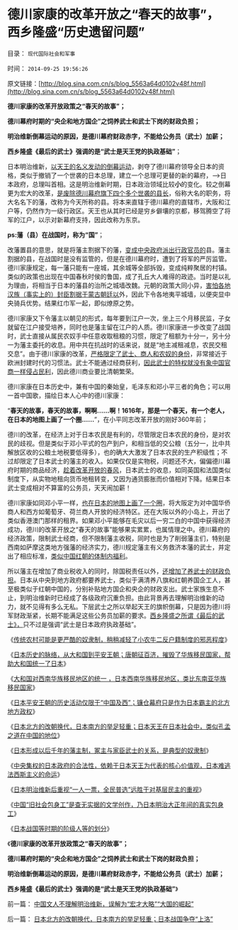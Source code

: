 # 德川家康的改革开放之“春天的故事”，西乡隆盛“历史遗留问题”

目录： `现代国际社会和军事` 

时间： `2014-09-25 19:56:26` 

原文链接：[http://blog.sina.com.cn/s/blog_5563a64d0102v48f.html](http://blog.sina.com.cn/s/blog_5563a64d0102v48f.html)

**德川家康的改革开放政策之“春天的故事”；**

**德川幕府时期的“央企和地方国企”之饲养武士和武士下岗的财政负担；**

**明治维新倒幕运动的原因，是德川幕府财政赤字，不能给公务员（武士）加薪；**

**西乡隆盛《最后的武士》强调的是“武士是天王党的执政基础”**；

日本明治维新，[以天王的名义发动的倒幕运动](../../../2014/9/19/日本北方的改朝换代，日本南方的举足轻重；日本战国争夺“上洛”.md)，剥夺了德川幕府领导全日本的资格，类似于撤销了一个世袭的日本总理，建立一个总理可更替的新的幕府，——>日本政府，总理叫首相。这是明治维新时期，日本政治领域比较**小**的变化。较之倒幕更为宏大的改革，[是废除德川幕府旗下四个多个世袭的县长](../../../2014/9/22/日本帝国“一人一票，全民普选”，及基层的民主建设.md)，俗称大名的职务，将大名名下的藩，改称为今天所称的县。将本来直辖于德川幕府的直辖市，大阪和江户等，仍然作为一级行政区。天王也从其时已经是穷乡僻壤的京都，移驾腾空了将军的江户，以示对新幕府支持，因此改称为东京。

**ps:藩（县）在战国时，称为“国”**；

改藩置县的意思，就是将藩主割据下的藩，[变成中央政府派出行政官员的](../../../2010/12/14/采邑和皇权，阿克顿勋爵和国民主权原理.md)县。藩主割据的县，在战国时是没有监管的，但是在德川幕府时，遭到了将军的严厉监管。德川家康规定，每一藩只能有一座城，其余城等全部拆毁，变成纯粹聚居的村镇。类似的政策也出现在中国春秋时侯的鲁国，成了孔丘大人难得的政迹。当时是以礼为理由，将相当于日本的藩县的治所之城墙改魏。元朝的政策大同小异，[害怕各地汉族（事实上的）封臣割据于蒙古朝廷以](../../../2010/5/15/中央集权社会危机时成为一盘散沙.md)外，因此下令各地夷平城墙，以便突显中央骑兵优势。结果红巾军一起，即似燎原之势。

德川家康又下令藩主以朝见的形式，每年要到江户一次，坐上三个月移民监，子女就留在江户接受培养，同时也是藩主留在江户的人质。德川家康进一步改变了战国时，武士直接从属民农奴手中任意收取租粮的习惯，限定了租额为十分一，另十分一为藩主委托的收息。用中共在抗战时的话来说，就是“地主减租减息，农民交租交息”。由于德川家康的改革，[严格限定了武士、商人和农奴的身份](../../../2014/9/24/日本战国等时期的阶级，及其奴隶制的习俗.md)，非常接近于欧洲封建时代的习惯法。武士不能通过经商获利，[因此武士的特权就没有象中国官商一样侵占民利](../../../2010/8/27/明朝非亡于白银通胀而是亡于官商勾结.md)，因此德川商业要比清朝繁荣。

德川家康在日本历史中，兼有中国的秦始皇，毛泽东和邓小平三者的角色；可以用一首中国歌，描绘日本人心中的德川家康：

“**春天的故事，春天的故事，啊啊……啊！1616年，那是一个春天，有一个老人，在日本的地图上画了一个圈……**”，在小平同志改革开放的刚好360年前；

德川的改革，在经济上对于日本农民是有利的，尽管限定日本农民的身份，是对农民的歧视。但是类似于邓小平式的包产到户，和相当低的交公粮（五分一，比中共解放区收的公粮土地税要低得多），也的确大大激发了日本农民的生产积级性；不过却限定了日本武士的藩主的收入。如果仅仅是实物税，问题还不大，偏偏德川幕府时期的商品经济，[趁着改革开放的春风](../../../2009/12/10/80年代的改革和就业途径和失业.md)，日本武士的收息，如同英国和法国类似制度下，从实物地租向货币地租转变，又因为通货膨胀而价值相对下降。结果日本武士变成相对不算富的公务员，天天闹加薪！

德川家康如同邓小平一样，[也在日本的地图上画了一个圈](../../../2012/9/9/在中国的地图上，还需要画很多很多圈儿.md)，将大阪定为对中国华侨商人和西方如葡萄牙、荷兰商人开放的经济特区。还在大阪以外的小岛上，开出了类似香港澳门那样的租界。如果邓小平能够在毛灾以后一穷二白的中国中获得经济成功，德川的改革开放之“春天的故事”能够果实累累，也属情理之中。德川幕府的经济政策，限制武士经商，但不限制藩主收税，同时也是为了削弱藩主们，特别是西南如萨摩这类地方强藩的经济实力，德川规定藩主有义务救济本藩的武士，并定出了相应标准，[类似中国红朝的体制内福利](../../../2014/9/5/我国企事业单位“改革”中的日本模式，下岗和再就业的潜规则.md)。

所以藩主在增加了商业税收入的同时，除国税责任以外，[还增加了养武士的财政负担](../../../2013/11/26/不要象晚清眷恋“八旗”一样留恋国企；.md)。日本从中央到地方政府都要养武士，类似于满清养八旗和红朝养国企工人，甚至极类似于红朝中国的，分别补贴地方国企和央企的财政支出。武士家族生息不止，到明治维新时已经成了各级政府沉重负担。由此背景再去理解明治维新的动力，就不见得有多么无私。下层武士之所以举起天王的旗帜倒幕，只是因为德川将军财政渐紧，长期不能满足这些公务员加薪的要求。[西乡隆盛之所谓《最后的武士》，](../../../2014/9/21/为什么日本改革开放，难逃法西斯主义的命运.md)只不过是强调“武士是日本政府执政基础”。

《[传统农村可能是更严酷的奴隶制，稍稍减轻了小农牛二反户籍制度的邪恶程度](../../../2014/9/15/理解奴隶制，理解“反户籍制度”是最邪恶的意识形态.md)》

《[日本历史的脉络，从大和国到平安王朝；唐朝征百济，摧毁了华族移民国家，帮助大和国统一了日本](../../../2014/9/16/日本历史的脉络，从大和国到平安王朝.md)》

《[大和国对西南华族移民地区的统一
，日本西南华族移民地区，类比东南亚华族移民国家](../../../2014/9/17/大和国对西南华族移民地区的统一.md)》

《[日本平安王朝的历史活动仅限于“中国及西”；镰仓幕府只是作为日本霸主的北方地方政权](../../../2014/9/18/平安王朝的天王，镰仓将军的兴亡.md)》

《[日本北方的改朝换代，日本南方的举足轻重；日本天王在日本社会中，类似孔孟之道在中国的地位](../../../2014/9/19/日本北方的改朝换代，日本南方的举足轻重；日本战国争夺“上洛”.md)》

《[日本形成以后千年的藩主制，冢主与家臣武士的关系，是典型的奴隶制](../../../2014/9/20/德川幕府和日光神庙，枪杆子下的宇宙真理；.md)》

《[中央集权的日本政府的合法性，依赖于日本天王为代表的核心价值观，日本难逃法西斯主义的命运](../../../2014/9/21/为什么日本改革开放，难逃法西斯主义的命运.md)》

《[日本明治维新后重视“一人一票，全民普选”远胜于对基层民主的重视](../../../2014/9/22/日本帝国“一人一票，全民普选”，及基层的民主建设.md)》

《[中国“旧社会包身工”是查无实据的文学创作，乃日本明治大正年间的真实包身工](../../../2014/9/23/几千年来给愚民作专制洗脑的不是统治者，而是必定愚昧的革命家！.md)》

《[日本战国等时期的阶级人等的划分](../../../2014/9/24/日本战国等时期的阶级，及其奴隶制的习俗.md)》

《**德川家康的改革开放政策之“春天的故事”；**

**德川幕府时期的“央企和地方国企”之饲养武士和武士下岗的财政负担；**

**明治维新倒幕运动的原因，是德川幕府财政赤字，不能给公务员（武士）加薪；**

**西乡隆盛《最后的武士》强调的是“武士是天王党的执政基础”**》

前一篇： [中国文人不理解明治维新，误解为“宏才大略”“大国的崛起”](../../../2014/9/29/中国文人不理解明治维新，误解为“宏才大略”“大国的崛起”.md)

后一篇： [日本北方的改朝换代，日本南方的举足轻重；日本战国争夺“上洛”](../../../2014/9/19/日本北方的改朝换代，日本南方的举足轻重；日本战国争夺“上洛”.md)

